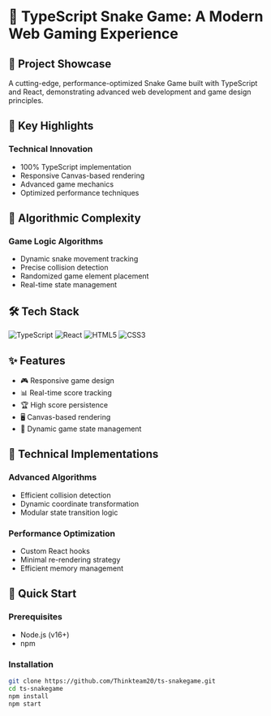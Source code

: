 # 🐍 TypeScript Snake Game: A Modern Web Gaming Experience

## 🌟 Project Showcase

A cutting-edge, performance-optimized Snake Game built with TypeScript and React, demonstrating advanced web development and game design principles.

## 🚀 Key Highlights

### Technical Innovation
- 100% TypeScript implementation
- Responsive Canvas-based rendering
- Advanced game mechanics
- Optimized performance techniques

## 🧠 Algorithmic Complexity

### Game Logic Algorithms
- Dynamic snake movement tracking
- Precise collision detection
- Randomized game element placement
- Real-time state management

## 🛠 Tech Stack

![TypeScript](https://img.shields.io/badge/TypeScript-007ACC?style=for-the-badge&logo=typescript&logoColor=white)
![React](https://img.shields.io/badge/React-20232A?style=for-the-badge&logo=react&logoColor=61DAFB)
![HTML5](https://img.shields.io/badge/HTML5-E34F26?style=for-the-badge&logo=html5&logoColor=white)
![CSS3](https://img.shields.io/badge/CSS3-1572B6?style=for-the-badge&logo=css3&logoColor=white)

## ✨ Features

- 🎮 Responsive game design
- 📊 Real-time score tracking
- 🏆 High score persistence
- 🖥️ Canvas-based rendering
- 🔄 Dynamic game state management

## 🔧 Technical Implementations

### Advanced Algorithms
- Efficient collision detection
- Dynamic coordinate transformation
- Modular state transition logic

### Performance Optimization
- Custom React hooks
- Minimal re-rendering strategy
- Efficient memory management

## 🚀 Quick Start

### Prerequisites
- Node.js (v16+)
- npm

### Installation
```bash
git clone https://github.com/Thinkteam20/ts-snakegame.git
cd ts-snakegame
npm install
npm start
